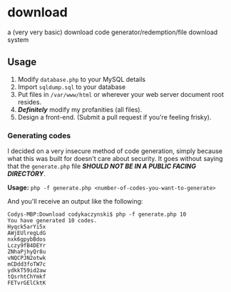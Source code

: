 # download
a (very very basic) download code generator/redemption/file download system

## Usage
1. Modify `database.php` to your MySQL details
2. Import `sqldump.sql` to your database
3. Put files in `/var/www/html` or wherever your web server document root resides.
4. ***Definitely*** modify my profanities (all files).
5. Design a front-end. (Submit a pull request if you're feeling frisky).

### Generating codes
I decided on a very insecure method of code generation, simply because what this was built for doesn't care about security.
It goes without saying that the `generate.php` file ***SHOULD NOT BE IN A PUBLIC FACING DIRECTORY***.

**Usage:** `php -f generate.php <number-of-codes-you-want-to-generate>`

And you'll receive an output like the following:
```
Codys-MBP:Download codykaczynski$ php -f generate.php 10
You have generated 10 codes.
Hyqck5arYi5x 
AWjEUlregLdG 
nxk6gpybBdos 
Lczy9fB4DEYr 
ZNhaPjhyQr8u 
vNQCPJN2otwk 
mCDdd3foTW7c 
ydkkT59id2aw 
tQsrhtChYmkf 
FETvrGElCktK
```
